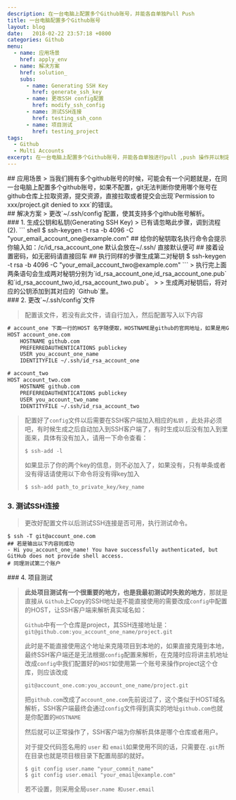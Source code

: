 ```yaml
---
description: 在一台电脑上配置多个Github账号，并能各自单独Pull Push
title: 一台电脑配置多个Github账号
layout: blog
date:   2018-02-22 23:57:18 +0800
categories: Github
menu:
  - name: 应用场景
    href: apply_env
  - name: 解决方案
    href: solution_
    subs:
      - name: Generating SSH Key
        href: generate_ssh_key
      - name: 更改SSH config配置
        href: modify_ssh_config
      - name: 测试SSH连接
        href: testing_ssh_conn
      - name: 项目测试
        href: testing_project
tags:
  - Github
  - Multi Accounts
excerpt: 在一台电脑上配置多个Github账号，并能各自单独进行pull ,push 操作并以制定的账号提交...
---
```


<div id="apply_env" class="mt-3"></div>
## 应用场景
> 当我们拥有多个github账号的时候，可能会有一个问题就是，在同一台电脑上配置多个github账号，如果不配置，git无法判断你使用哪个账号在github仓库上拉取资源，提交资源，直接拉取或者提交会出现`Permission to xxx/project.git denied to xxx`的错误。


<div id="solution_" class="mt-3"></div>
## 解决方案
> 更改`~/.ssh/config`配置，使其支持多个github账号解析。

<div id="generate_ssh_key" class="mt-3"></div>
### 1. 生成公钥和私钥(Generating SSH Key)
> 已有请忽略此步骤，调到流程(2).
``` shell
$ ssh-keygen -t rsa -b 4096 -C "your_email_account_one@example.com"
## 给你的秘钥取名执行命令会提示你输入如：/c/id_rsa_account_one 默认会放在~/.ssh/ 直接默认便可
## 接着设置密码，如无密码请直接回车
## 执行同样的步骤生成第二对秘钥
$ ssh-keygen -t rsa -b 4096 -C "your_email_account_two@example.com"
```
> 执行完上面两条语句会生成两对秘钥分别为`id_rsa_account_one,id_rsa_account_one.pub`和`id_rsa_account_two,id_rsa_account_two.pub`。
>
> 生成两对秘钥后，将对应的公钥添加到其对应的<i class="fa fa-github"></i> `Github`里。

<div id="modify_ssh_config" class="mt-3"></div>
### 2. 更改`~/.ssh/config`文件

> 配置该文件，若没有此文件，请自行加入，然后配置写入以下内容

```reStructuredText
# account_one 下面一行的HOST 名字随便取，HOSTNAME是github的官网地址，如果是用Gitlab，就是Gitlab的官网地址。其作用类似于HOST解析域名。一个别名对应一个网络地址。也可以多个别名对应同一个网络地址。
HOST account_one.com
    HOSTNAME github.com
    PREFERREDAUTHENTICATIONS publickey
    USER you_account_one_name
    IDENTITYFILE ~/.ssh/id_rsa_account_one

# account_two 
HOST account_two.com
    HOSTNAME github.com
    PREFERREDAUTHENTICATIONS publickey
    USER you_account_two_name
    IDENTITYFILE ~/.ssh/id_rsa_account_two
```

> 配置好了`config`文件以后需要在SSH客户端加入相应的`私钥` ，此处非必须吧，有时候生成之后自动加入到SSH客户端了，有时生成以后没有加入到里面来，具体有没有加入，请用一下命令查看：
>
> ```shell
> $ ssh-add -l
> ```
>
> 如果显示了你的两个key的信息，则不必加入了，如果没有，只有单条或者没有得话请使用以下命令将没有得key加入
>
> ```shell
> $ ssh-add path_to_private_key/key_name
> ```



<div id="testing_ssh_conn" class="mt-3"></div>

### 3. 测试SSH连接

> 更改好配置文件以后测试SSH连接是否可用，执行测试命令。

``` shell
$ ssh -T git@account_one.com
## 若是输出以下内容则成功
- Hi you_account_one_name! You have successfully authenticated, but GitHub does not provide shell access.
# 同理测试第二个账户
```

<div id="testing_project" class="mt-3"></div>
### 4. 项目测试

> **此处项目测试有一个很重要的地方，也是我最初测试时失败的地方**，那就是直接从<i class="fa fa-github"></i> `Github`上Copy的SSH地址是不能直接使用的需要改成`config`中配置的HOST，让SSH客户端来解析真实域名如：
>
> <i class="fa fa-github"></i> `Github`中有一个仓库是project，其SSH连接地址是：`git@github.com:you_account_one_name/project.git`
>
> 此时是不能直接使用这个地址来克隆项目到本地的，如果直接克隆到本地，最终SSH客户端还是无法根据`config`配置来解析，在克隆时应将讲主机地址改成`config`中我们配置好的`HOST`如使用第一个账号来操作project这个仓库，则应该改成
>
> `git@account_one.com:you_account_one_name/project.git`
>
> 把`github.com`改成了`account_one.com`先前说过了，这个类似于HOST域名解析，SSH客户端最终会通过`config`文件得到真实的地址`github.com`也就是你配置的`HOSTNAME`
>
> 然后就可以正常操作了，SSH客户端为你解析具体是哪个仓库或者用户。
>
> 对于提交代码签名用的 `user` 和 `email`如果使用不同的话，只需要在`.git`所在目录也就是项目根目录下配置局部的就好。
>
> ``` shell
> $ git config user.name "your_commit_name"
> $ git config user.email "your_email@example.com"
> ```
>
> 若不设置，则采用全局`user.name 和user.email`